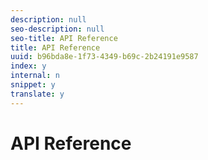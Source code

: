 ```yaml
---
description: null
seo-description: null
seo-title: API Reference
title: API Reference
uuid: b96bda8e-1f73-4349-b69c-2b24191e9587
index: y
internal: n
snippet: y
translate: y
---
```


# API Reference

